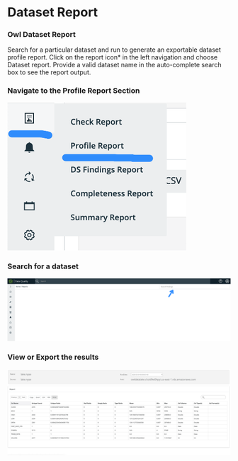 # Dataset Report

### Owl Dataset Report <a href="#owl-weekly-rollup-reports" id="owl-weekly-rollup-reports"></a>

Search for a particular dataset and run to generate an exportable dataset profile report. Click on the report icon\* in the left navigation and choose Dataset report. Provide a valid dataset name in the auto-complete search box to see the report output.

### Navigate to the Profile Report Section

![](<../../.gitbook/assets/image (103).png>)

### Search for a dataset&#x20;

![](<../../.gitbook/assets/image (140).png>)



### View or Export the results

![](<../../.gitbook/assets/Screen Shot 2020-05-07 at 6.53.09 PM.png>)

